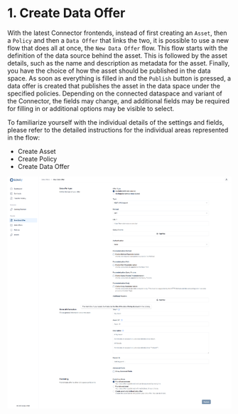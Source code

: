 # 1. Create Data Offer

With the latest Connector frontends, instead of first creating an `Asset`, then a `Policy` and then a `Data Offer` that links the two, it is possible to use a new flow that does all at once, the `New Data Offer` flow. This flow starts with the definition of the data source behind the asset. This is followed by the asset details, such as the name and description as metadata for the asset. Finally, you have the choice of how the asset should be published in the data space. As soon as everything is filled in and the `Publish` button is pressed, a data offer is created that publishes the asset in the data space under the specified policies. Depending on the connected dataspace and variant of the Connector, the fields may change, and additional fields may be required for filling in or additional options may be visible to select.

To familiarize yourself with the individual details of the settings and fields, please refer to the detailed instructions for the individual areas represented in the flow:
- Create Asset
- Create Policy
- Create Data Offer

![Create Data Offer](/docs/images/provider-contractdefinition-dataoffer-create-flow-1.png)
